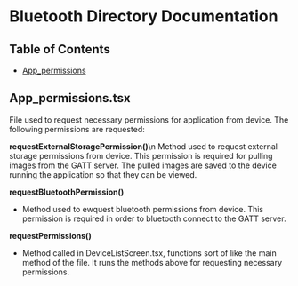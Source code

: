 # Bluetooth Directory Documentation

## Table of Contents
- [App_permissions](#App_permissions.tsx)


## App_permissions.tsx
File used to request necessary permissions for application from device. The following permissions are requested:

  **requestExternalStoragePermission()**\n
  Method used to request external storage permissions from device. This permission is        required for pulling images from the GATT server. The pulled images are saved to the       device running the application so that they can be viewed.

  **requestBluetoothPermission()**
  * Method used to ewquest bluetooth permissions from device. This permission is required     in order to bluetooth connect to the GATT server.

  **requestPermissions()**
  * Method called in DeviceListScreen.tsx, functions sort of like the main method of the       file. It runs the methods above for requesting necessary permissions.
